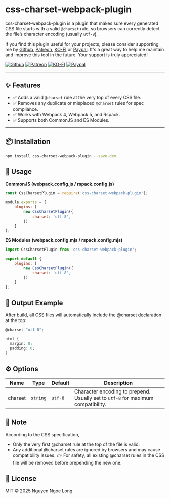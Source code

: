 # css-charset-webpack-plugin

css-charset-webpack-plugin is a plugin that makes sure every generated CSS file starts with a valid `@charset` rule, so browsers can correctly detect the file’s character encoding (usually `utf-8`).

If you find this plugin useful for your projects, please consider supporting me by [Github](https://github.com/sponsors/nguyenngoclongdev), [Patreon](https://patreon.com/nguyenngoclong), [KO-FI](https://ko-fi.com/nguyenngoclong) or [Paypal](https://paypal.me/longnguyenngoc). It's a great way to help me maintain and improve this tool in the future. Your support is truly appreciated!

[![Github](https://img.shields.io/badge/Github-F15689?style=for-the-badge&logo=github&logoColor=white)](https://github.com/sponsors/nguyenngoclongdev)
[![Patreon](https://img.shields.io/badge/Patreon-F96854?style=for-the-badge&logo=patreon&logoColor=white)](https://patreon.com/nguyenngoclong)
[![KO-FI](https://img.shields.io/badge/Ko--fi-F16061?style=for-the-badge&logo=ko-fi&logoColor=white)](https://ko-fi.com/nguyenngoclong)
[![Paypal](https://img.shields.io/badge/PayPal-00457C?style=for-the-badge&logo=paypal&logoColor=white)](https://paypal.me/longnguyenngoc)

---

## ✨ Features

- ✅ Adds a valid `@charset` rule at the very top of every CSS file.
- ✅ Removes any duplicate or misplaced `@charset` rules for spec compliance.
- ✅ Works with Webpack 4, Webpack 5, and Rspack.
- ✅ Supports both CommonJS and ES Modules.

---

## 📦 Installation

```bash
npm install css-charset-webpack-plugin --save-dev
```

## 🚀 Usage

**CommonJS (webpack.config.js / rspack.config.js)**

```js
const CssCharsetPlugin = require('css-charset-webpack-plugin');

module.exports = {
    plugins: [
        new CssCharsetPlugin({
            charset: 'utf-8',
        })
    ]
};
```

**ES Modules (webpack.config.mjs / rspack.config.mjs)**

```js
import CssCharsetPlugin from 'css-charset-webpack-plugin';

export default {
    plugins: [
        new CssCharsetPlugin({
            charset: 'utf-8',
        })
    ]
};
```

## 📝 Output Example

After build, all CSS files will automatically include the @charset declaration at the top:

```cs
@charset "utf-8";

html {
  margin: 0;
  padding: 0;
}
```

## ⚙️ Options

| Name       | Type     | Default  | Description                                                                                   |
| ---------- | -------- | -------- | --------------------------------------------------------------------------------------------- |
| charset    | `string` | `utf-8`  | Character encoding to prepend. Usually set to `utf-8` for maximum compatibility.              |

## 📌 Note

According to the CSS specification,

-   Only the very first @charset rule at the top of the file is valid.
-   Any additional @charset rules are ignored by browsers and may cause compatibility issues.
    👉 For safety, all existing @charset rules in the CSS file will be removed before prepending the new one.

## 📄 License

MIT © 2025 Nguyen Ngoc Long

